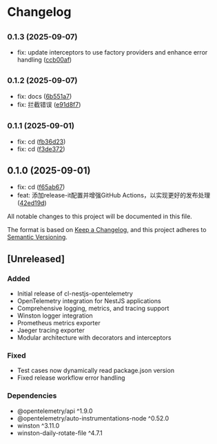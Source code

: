 # Changelog

## <small>0.1.3 (2025-09-07)</small>

* fix: update interceptors to use factory providers and enhance error handling ([ccb00af](https://github.com/chaslui/cl-nestjs-opentelemetry/commit/ccb00af))

## <small>0.1.2 (2025-09-07)</small>

* fix: docs ([6b551a7](https://github.com/chaslui/cl-nestjs-opentelemetry/commit/6b551a7))
* fix: 拦截错误 ([e91d8f7](https://github.com/chaslui/cl-nestjs-opentelemetry/commit/e91d8f7))

## <small>0.1.1 (2025-09-01)</small>

* fix: cd ([fb36d23](https://github.com/chaslui/cl-nestjs-opentelemetry/commit/fb36d23))
* fix: cd ([f3de372](https://github.com/chaslui/cl-nestjs-opentelemetry/commit/f3de372))

## 0.1.0 (2025-09-01)

- fix: cd ([f65ab67](https://github.com/chaslui/cl-nestjs-opentelemetry/commit/f65ab67))
- feat: 添加release-it配置并增强GitHub Actions，以实现更好的发布处理 ([42ed19d](https://github.com/chaslui/cl-nestjs-opentelemetry/commit/42ed19d))

All notable changes to this project will be documented in this file.

The format is based on [Keep a Changelog](https://keepachangelog.com/en/1.0.0/),
and this project adheres to [Semantic Versioning](https://semver.org/spec/v2.0.0.html).

## [Unreleased]

### Added

- Initial release of cl-nestjs-opentelemetry
- OpenTelemetry integration for NestJS applications
- Comprehensive logging, metrics, and tracing support
- Winston logger integration
- Prometheus metrics exporter
- Jaeger tracing exporter
- Modular architecture with decorators and interceptors

### Fixed

- Test cases now dynamically read package.json version
- Fixed release workflow error handling

### Dependencies

- @opentelemetry/api ^1.9.0
- @opentelemetry/auto-instrumentations-node ^0.52.0
- winston ^3.11.0
- winston-daily-rotate-file ^4.7.1
